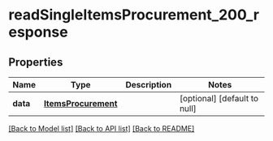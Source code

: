 # readSingleItemsProcurement_200_response

## Properties
Name | Type | Description | Notes
------------ | ------------- | ------------- | -------------
**data** | [**ItemsProcurement**](.md) |  | [optional] [default to null]

[[Back to Model list]](../README.md#documentation-for-models) [[Back to API list]](../README.md#documentation-for-api-endpoints) [[Back to README]](../README.md)


